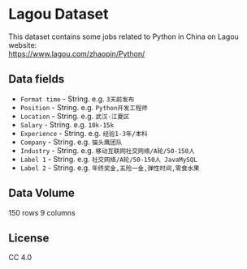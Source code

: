 Lagou Dataset
=============
This dataset contains some jobs related to Python in China on Lagou website:<br> 
https://www.lagou.com/zhaopin/Python/

Data fields
-----------
* `Format time` - String. e.g. `3天前发布`
* `Position` - String. e.g. `Python开发工程师`
* `Location` - String. e.g. `武汉·江夏区`
* `Salary` - String. e.g. `10k-15k`
* `Experience` - String. e.g. `经验1-3年/本科`
* `Company` - String. e.g. `猫头鹰团队`
* `Industry` - String. e.g. `移动互联网社交网络/A轮/50-150人`
* `Label 1` - String. e.g. `社交网络/A轮/50-150人 JavaMySQL`
* `Label 2` - String. e.g. `年终奖金,五险一金,弹性时间,零食水果`

Data Volume
------------

150 rows 9 columns

License
-------
CC 4.0
